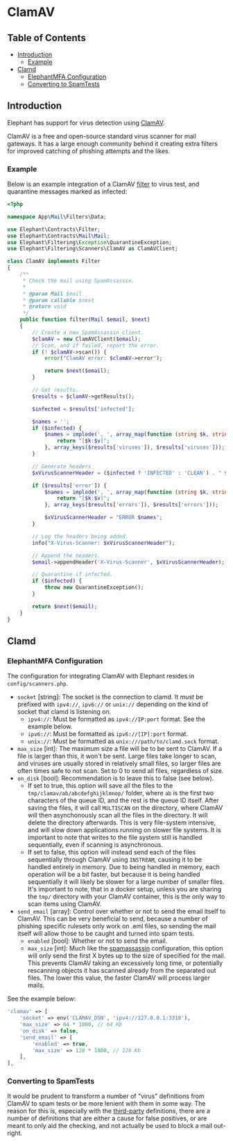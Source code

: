 # ClamAV

## Table of Contents

- [Introduction](#introduction)
  - [Example](#example)
- [Clamd](#clamd)
  - [ElephantMFA Configuration](#elephantmfa-configuration)
  - [Converting to SpamTests](#converting-to-spamtests)

## Introduction

Elephant has support for virus detection using [ClamAV].

ClamAV is a free and open-source standard virus scanner for mail gateways. It
has a large enough community behind it creating extra filters for improved
catching of phishing attempts and the likes.

### Example

Below is an example integration of a ClamAV [filter](filters.html) to virus test, and quarantine messages marked as infected:

```php
<?php

namespace App\Mail\Filters\Data;

use Elephant\Contracts\Filter;
use Elephant\Contracts\Mail\Mail;
use Elephant\Filtering\Exception\QuarantineException;
use Elephant\Filtering\Scanners\ClamAV as ClamAVClient;

class ClamAV implements Filter
{
    /**
     * Check the mail using SpamAssassin.
     *
     * @param Mail $mail
     * @param callable $next
     * @return void
     */
    public function filter(Mail $email, $next)
    {
        // Create a new SpamAssassin client.
        $clamAV = new ClamAVClient($email);
        // Scan, and if failed, report the error.
        if (! $clamAV->scan()) {
            error("ClamAV error: $clamAV->error");

            return $next($email);
        }

        // Get results.
        $results = $clamAV->getResults();

        $infected = $results['infected'];

        $names = '';
        if ($infected) {
            $names = implode(', ', array_map(function (string $k, string $v): string {
                return "[$k:$v]";
            }, array_keys($results['viruses']), $results['viruses']));
        }

        // Generate headers
        $xVirusScannerHeader = ($infected ? 'INFECTED' : 'CLEAN') . " $names";

        if ($results['error']) {
            $names = implode(', ', array_map(function (string $k, string $v): string {
                return "[$k:$v]";
            }, array_keys($results['errors']), $results['errors']));

            $xVirusScannerHeader = "ERROR $names";
        }

        // Log the headers being added.
        info("X-Virus-Scanner: $xVirusScannerHeader");

        // Append the headers.
        $email->appendHeader('X-Virus-Scanner', $xVirusScannerHeader);

        // Quarantine if infected.
        if ($infected) {
            throw new QuarantineException();
        }

        return $next($email);
    }
}
```

## Clamd

### ElephantMFA Configuration

The configuration for integrating ClamAV with Elephant resides in `config/scanners.php`.

- `socket` [string]: The socket is the connection to clamd. It *must* be prefixed with
  `ipv4://`, `ipv6://` or `unix://` depending on the kind of socket that clamd is listening on.
  - `ipv4://`: Must be formatted as `ipv4://IP:port` format. See the example below.
  - `ipv6://`: Must be formatted as `ipv6://[IP]:port` format.
  - `unix://`: Must be formatted as `unix:///path/to/clamd.sock` format.
- `max_size` [int]: The maximum size a file will be to be sent to ClamAV. If a file
  is larger than this, it won't be sent. Large files take longer to scan, and
  viruses are usually stored in relatively small files, so larger files are
  often times safe to not scan.
  Set to 0 to send all files, regardless of size.
- `on_disk` [bool]: Recommendation is to leave this to false (see below).
  - If set to true, this option will save all the files to the
    `tmp/clamav/ab/abcdefghijklmnop/` folder, where `ab` is the first two characters
    of the queue ID, and the rest is the queue ID itself. After saving the files,
    it will call `MULTISCAN` on the directory, where ClamAV will then asynchonously
    scan all the files in the directory. It will delete the directory afterwards.
    This is very file-system intensive, and will slow down applications running on
    slower file systems. It is important to note that writes to the file system
    still is handled sequentially, even if scanning is asynchronous.
  - If set to false, this option will instead send each of the files sequentially
    through ClamAV using `INSTREAM`, causing it to be handled entirely in memory.
    Due to being handled in memory, each operation will be a bit faster, but because
    it is being handled sequentially it will likely be slower for a large number
    of smaller files. It's important to note, that in a docker setup,
    unless you are sharing the `tmp/` directory with your ClamAV container, this
    is the only way to scan items using ClamAV.
- `send_email` [array]: Control over whether or not to send the email itself to ClamAV.
  This can be very beneficial to send, because a number of phishing specific rulesets
  only work on .eml files, so sending the mail itself will allow those to be caught
  and turned into spam tests.
  - `enabled` [bool]: Whether or not to send the email.
  - `max_size` [int]: Much like the [spamassassin](spamassassin.md) configuration,
    this option will only send the first X bytes up to the size of specified for
    the mail. This prevents ClamAV taking an excessively long time, or potentially
    rescanning objects it has scanned already from the separated out files. The
    lower this value, the faster ClamAV will process larger mails.

See the example below:
```php
'clamav' => [
    'socket' => env('CLAMAV_DSN', 'ipv4://127.0.0.1:3310'),
    'max_size' => 64 * 1000, // 64 Kb
    'on_disk' => false,
    'send_email' => [
        'enabled' => true,
        'max_size' => 128 * 1000, // 128 Kb
    ],
],
```

### Converting to SpamTests

It would be prudent to transform a number of "virus" definitions from ClamAV to
spam tests or be more lenient with them in some way. The reason for this is,
especially with the [third-party] definitions, there are a number of definitions
that are either a cause for false positives, or are meant to only aid the checking,
and not actually be used to block a mail out-right.

[third-party]: https://github.com/extremeshok/clamav-unofficial-sigs
[ClamAV]: https://www.clamav.net/
